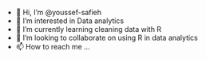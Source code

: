 - 👋 Hi, I’m @youssef-safieh
- 👀 I’m interested in Data analytics
- 🌱 I’m currently learning cleaning data with R
- 💞️ I’m looking to collaborate on using R in data analytics
- 📫 How to reach me ...

<!---
youssef-safieh/youssef-safieh is a ✨ special ✨ repository because its `README.md` (this file) appears on your GitHub profile.
You can click the Preview link to take a look at your changes.
--->
